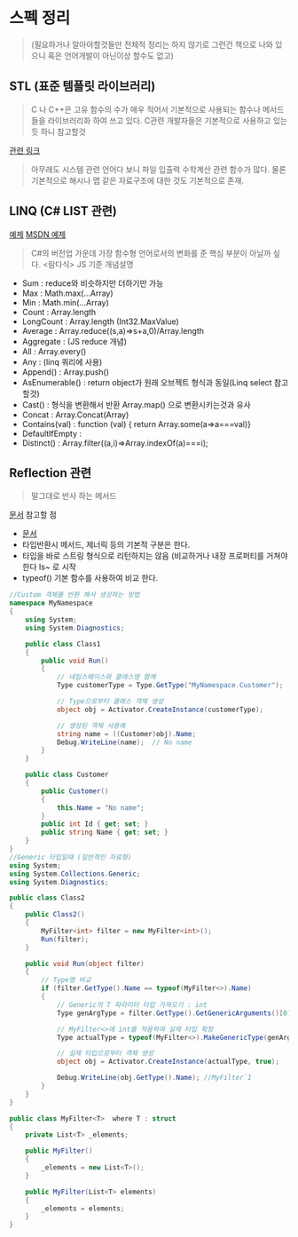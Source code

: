 # 스펙 정리 

>(필요하거나 알아야할것들만 전체적 정리는 하지 않기로 그런건 책으로 나와 있으니 혹은 언어개발이 아닌이상 할수도 없고)

## STL (표준 템플릿 라이브러리)

>C 나 C++은 고유 함수의 수가 매우 적어서 기본적으로 사용되는 함수나 메서드들을 라이브러리화 하여 쓰고 있다. C관련 개발자들은 기본적으로 사용하고 있는듯 하니 참고할것

[관련 링크](http://ehpub.co.kr/c%EC%96%B8%EC%96%B4-%ED%91%9C%EC%A4%80%EA%B3%BC-%EC%B1%85%EC%9D%98-%EA%B8%B0%EC%88%A0-%EB%B2%94%EC%9C%84/)

>아무래도 시스템 관련 언어다 보니 파일 입출력 수학계산 관련 함수가 많다. 물론 기본적으로 해시나 맵 같은 자료구조에 대한 것도 기본적으로 존재.

## LINQ (C# LIST 관련)

[예제](http://www.csharp-examples.net/linq-aggregation-methods/)
[MSDN 예제](https://docs.microsoft.com/ko-kr/dotnet/csharp/programming-guide/concepts/linq/index)

>C#의 버전업 가운데 가장 함수형 언어로서의 변화를 준 핵심 부분이 아닐까 싶다. <람다식>
>JS 기준 개념설명

- Sum : reduce와 비슷하지만 더하기만 가능
- Max : Math.max(...Array)
- Min : Math.min(...Array)
- Count : Array.length
- LongCount : Array.length (Int32.MaxValue)
- Average : Array.reduce((s,a)=>s+a,0)/Array.length
- Aggregate : (JS reduce 개념)
- All : Array.every()
- Any : (linq 쿼리에 사용)
- Append() : Array.push()
- AsEnumerable() : return object가 원래 오브젝트 형식과 동일(Linq select 참고할것)
- Cast() : 형식을 변환해서 반환 Array.map() 으로 변환시키는것과 유사
- Concat : Array.Concat(Array)
- Contains(val) : function (val) { return Array.some(a=>a===val)}
- DefaultIfEmpty :
- Distinct() : Array.filter((a,i)=>Array.indexOf(a)===i);

## Reflection 관련

> 말그대로 반사 하는 메서드

[문서](https://docs.microsoft.com/ko-kr/dotnet/csharp/programming-guide/concepts/reflection)
참고할 점 
- [문서](https://docs.microsoft.com/ko-kr/dotnet/framework/reflection-and-codedom/emitting-dynamic-methods-and-assemblies)
- 타입반환시 메서드, 제너릭 등의 기본적 구분은 한다.
- 타입을 바로 스트링 형식으로 리턴하지는 않음 (비교하거나 내장 프로퍼티를 거쳐야 한다 Is~ 로 시작
- typeof() 기본 함수를 사용하여 비교 한다.
```c#
//Custom 객체를 반환 해서 생성하는 방법
namespace MyNamespace
{
    using System;
    using System.Diagnostics;

    public class Class1
    {
        public void Run()
        {
            // 네임스페이스와 클래스명 함께
            Type customerType = Type.GetType("MyNamespace.Customer");

            // Type으로부터 클래스 객체 생성
            object obj = Activator.CreateInstance(customerType);

            // 생성된 객체 사용예
            string name = ((Customer)obj).Name;
            Debug.WriteLine(name);  // No name
        }
    }

    public class Customer
    {
        public Customer()
        {
            this.Name = "No name";
        }
        public int Id { get; set; }
        public string Name { get; set; }
    }
}
//Generic 타입일때 (일반적인 자료형)
using System;
using System.Collections.Generic;
using System.Diagnostics;

public class Class2
{
    public Class2()
    {
        MyFilter<int> filter = new MyFilter<int>();
        Run(filter);
    }

    public void Run(object filter)
    {
        // Type명 비교
        if (filter.GetType().Name == typeof(MyFilter<>).Name)
        {
            // Generic의 T 파라미터 타입 가져오기 : int
            Type genArgType = filter.GetType().GetGenericArguments()[0];

            // MyFilter<>에 int를 적용하여 실제 타입 확정
            Type actualType = typeof(MyFilter<>).MakeGenericType(genArgType);

            // 실제 타입으로부터 객체 생성
            object obj = Activator.CreateInstance(actualType, true);

            Debug.WriteLine(obj.GetType().Name); //MyFilter`1
        }
    }
}

public class MyFilter<T>  where T : struct
{
    private List<T> _elements;        

    public MyFilter()
    {
        _elements = new List<T>();
    }

    public MyFilter(List<T> elements)
    {
        _elements = elements;
    }
}

```
